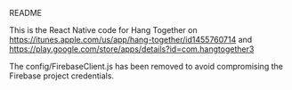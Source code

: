 README

This is the React Native code for Hang Together on https://itunes.apple.com/us/app/hang-together/id1455760714 and https://play.google.com/store/apps/details?id=com.hangtogether3

The config/FirebaseClient.js has been removed to avoid compromising the Firebase project credentials.
